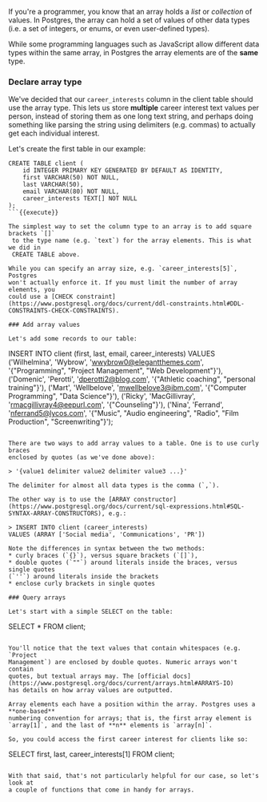 If you're a programmer, you know that an array holds a _list_ or _collection_ 
of values. In Postgres, the array can hold a set of values of other data types 
(i.e. a set of integers, or enums, or even user-defined types). 

While some programming languages such as JavaScript allow 
different data types within the same array, in Postgres the array elements are 
of the **same** type.

### Declare array type

We've decided that our `career_interests` column in the client table should use
 the array type. This lets us store **multiple** career interest text values 
per person, instead of storing them as one long text string, and perhaps doing 
something like parsing the string using delimiters (e.g. commas) to 
actually get each individual interest.

Let's create the first table in our example:

```
CREATE TABLE client (
    id INTEGER PRIMARY KEY GENERATED BY DEFAULT AS IDENTITY,
	first VARCHAR(50) NOT NULL,
	last VARCHAR(50),
	email VARCHAR(80) NOT NULL,
    career_interests TEXT[] NOT NULL
);
```{{execute}}

The simplest way to set the column type to an array is to add square brackets `[]`
 to the type name (e.g. `text`) for the array elements. This is what we did in 
 CREATE TABLE above. 
 
While you can specify an array size, e.g. `career_interests[5]`, Postgres 
won't actually enforce it. If you must limit the number of array elements, you 
could use a [CHECK constraint](https://www.postgresql.org/docs/current/ddl-constraints.html#DDL-CONSTRAINTS-CHECK-CONSTRAINTS).

### Add array values

Let's add some records to our table:

```
INSERT INTO client (first, last, email, career_interests) 
    VALUES ('Wilhelmina', 'Wybrow', 'wwybrow0@elegantthemes.com', '{"Programming", "Project Management", "Web Development"}'),
        ('Domenic', 'Perotti', 'dperotti2@blog.com', '{"Athletic coaching", "personal training"}'),
        ('Mart', 'Wellbelove', 'mwellbelove3@ibm.com', '{"Computer Programming", "Data Science"}'),
        ('Ricky', 'MacGillivray', 'rmacgillivray4@eepurl.com', '{"Counseling"}'),
        ('Nina', 'Ferrand', 'nferrand5@lycos.com', '{"Music", "Audio engineering", "Radio", "Film Production", "Screenwriting"}');
```{{execute}}

There are two ways to add array values to a table. One is to use curly braces 
enclosed by quotes (as we've done above): 

> '{value1 delimiter value2 delimiter value3 ...}'

The delimiter for almost all data types is the comma (`,`).

The other way is to use the [ARRAY constructor](https://www.postgresql.org/docs/current/sql-expressions.html#SQL-SYNTAX-ARRAY-CONSTRUCTORS), e.g.:

> INSERT INTO client (career_interests)
VALUES (ARRAY ['Social media', 'Communications', 'PR'])

Note the differences in syntax between the two methods:
* curly braces (`{}`), versus square brackets (`[]`),
* double quotes (`""`) around literals inside the braces, versus single quotes 
(`''`) around literals inside the brackets
* enclose curly brackets in single quotes

### Query arrays

Let's start with a simple SELECT on the table:

```
SELECT * FROM client;
```{{execute}}

You'll notice that the text values that contain whitespaces (e.g. `Project 
Management`) are enclosed by double quotes. Numeric arrays won't contain 
quotes, but textual arrays may. The [official docs](https://www.postgresql.org/docs/current/arrays.html#ARRAYS-IO) 
has details on how array values are outputted.

Array elements each have a position within the array. Postgres uses a **one-based** 
numbering convention for arrays; that is, the first array element is 
`array[1]`, and the last of **n** elements is `array[n]`.

So, you could access the first career interest for clients like so:

```
SELECT 
    first,
    last,
    career_interests[1]
FROM client;
```{{execute}}

With that said, that's not particularly helpful for our case, so let's look at 
a couple of functions that come in handy for arrays.
